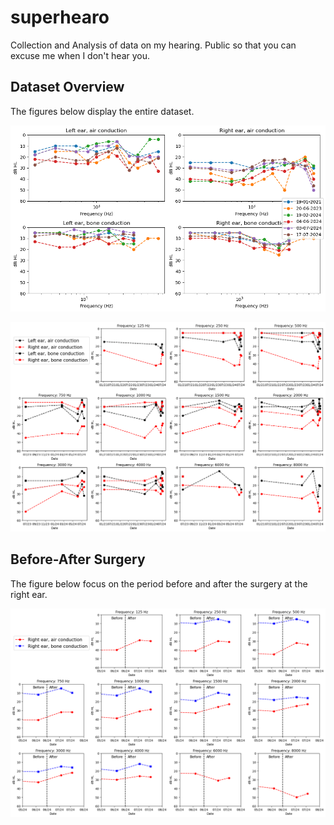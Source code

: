 # superhearo
Collection and Analysis of data on my hearing. Public so that you can excuse me when I don't hear you. 

## Dataset Overview
The figures below display the entire dataset.
    
![Overall analysis](images/overview.png)

![Per-frequency analysis](images/per_frequency.png)

## Before-After Surgery
The figure below focus on the period before and after the surgery at the right ear.

![Before-After Surgery](images/before_after.png)
